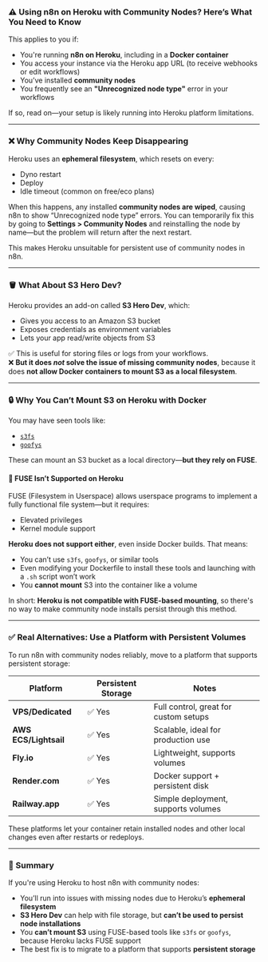 ### ⚠️ Using n8n on Heroku with Community Nodes? Here’s What You Need to Know

This applies to you if:

- You're running **n8n on Heroku**, including in a **Docker container**
- You access your instance via the Heroku app URL (to receive webhooks or edit workflows)
- You’ve installed **community nodes**
- You frequently see an **"Unrecognized node type"** error in your workflows

If so, read on—your setup is likely running into Heroku platform limitations.

---

### ❌ Why Community Nodes Keep Disappearing

Heroku uses an **ephemeral filesystem**, which resets on every:
- Dyno restart
- Deploy
- Idle timeout (common on free/eco plans)

When this happens, any installed **community nodes are wiped**, causing n8n to show “Unrecognized node type” errors. You can temporarily fix this by going to **Settings > Community Nodes** and reinstalling the node by name—but the problem will return after the next restart.

This makes Heroku unsuitable for persistent use of community nodes in n8n.

---

### 🪣 What About S3 Hero Dev?

Heroku provides an add-on called **S3 Hero Dev**, which:
- Gives you access to an Amazon S3 bucket
- Exposes credentials as environment variables
- Lets your app read/write objects from S3

✅ This is useful for storing files or logs from your workflows.  
❌ **But it does _not_ solve the issue of missing community nodes**, because it does **not allow Docker containers to mount S3 as a local filesystem**.

---

### 🔒 Why You Can’t Mount S3 on Heroku with Docker

You may have seen tools like:
- [`s3fs`](https://github.com/s3fs-fuse/s3fs-fuse)
- [`goofys`](https://github.com/kahing/goofys)

These can mount an S3 bucket as a local directory—**but they rely on FUSE**.

#### 🚫 FUSE Isn’t Supported on Heroku

FUSE (Filesystem in Userspace) allows userspace programs to implement a fully functional file system—but it requires:
- Elevated privileges
- Kernel module support

**Heroku does not support either**, even inside Docker builds. That means:
- You can’t use `s3fs`, `goofys`, or similar tools
- Even modifying your Dockerfile to install these tools and launching with a `.sh` script won’t work
- You **cannot mount** S3 into the container like a volume

In short: **Heroku is not compatible with FUSE-based mounting**, so there's no way to make community node installs persist through this method.

---

### ✅ Real Alternatives: Use a Platform with Persistent Volumes

To run n8n with community nodes reliably, move to a platform that supports persistent storage:

| Platform              | Persistent Storage | Notes                                 |
| --------------------- | ------------------ | ------------------------------------- |
| **VPS/Dedicated**     | ✅ Yes             | Full control, great for custom setups |
| **AWS ECS/Lightsail** | ✅ Yes             | Scalable, ideal for production use    |
| **Fly.io**            | ✅ Yes             | Lightweight, supports volumes         |
| **Render.com**        | ✅ Yes             | Docker support + persistent disk      |
| **Railway.app**       | ✅ Yes             | Simple deployment, supports volumes   |

These platforms let your container retain installed nodes and other local changes even after restarts or redeploys.

---

### 🔁 Summary

If you're using Heroku to host n8n with community nodes:
- You’ll run into issues with missing nodes due to Heroku’s **ephemeral filesystem**
- **S3 Hero Dev** can help with file storage, but **can’t be used to persist node installations**
- You **can’t mount S3** using FUSE-based tools like `s3fs` or `goofys`, because Heroku lacks FUSE support
- The best fix is to migrate to a platform that supports **persistent storage**